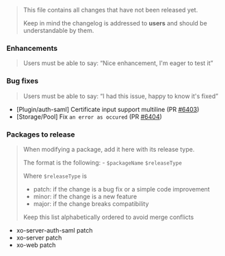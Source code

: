 > This file contains all changes that have not been released yet.
>
> Keep in mind the changelog is addressed to **users** and should be
> understandable by them.

### Enhancements

> Users must be able to say: “Nice enhancement, I'm eager to test it”

### Bug fixes

> Users must be able to say: “I had this issue, happy to know it's fixed”

- [Plugin/auth-saml] Certificate input support multiline (PR [#6403](https://github.com/vatesfr/xen-orchestra/pull/6403))
- [Storage/Pool] Fix `an error as occured` (PR [#6404](https://github.com/vatesfr/xen-orchestra/pull/6404))

### Packages to release

> When modifying a package, add it here with its release type.
>
> The format is the following: - `$packageName` `$releaseType`
>
> Where `$releaseType` is
>
> - patch: if the change is a bug fix or a simple code improvement
> - minor: if the change is a new feature
> - major: if the change breaks compatibility
>
> Keep this list alphabetically ordered to avoid merge conflicts

<!--packages-start-->

- xo-server-auth-saml patch
- xo-server patch
- xo-web patch

<!--packages-end-->
